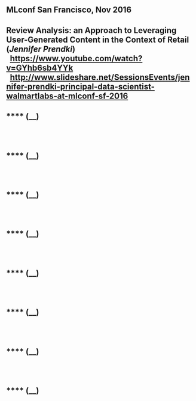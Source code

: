 ## MLconf San Francisco, Nov 2016

**Review Analysis: an Approach to Leveraging User-Generated Content in the Context of Retail** (_Jennifer Prendki_)
<br/>&nbsp;&nbsp;https://www.youtube.com/watch?v=GYhb6sb4YYk
<br/>&nbsp;&nbsp;http://www.slideshare.net/SessionsEvents/jennifer-prendki-principal-data-scientist-walmartlabs-at-mlconf-sf-2016
 - 


**** (__)
<br/>&nbsp;&nbsp;
<br/>&nbsp;&nbsp;
 - 


**** (__)
<br/>&nbsp;&nbsp;
<br/>&nbsp;&nbsp;
 - 

  
**** (__)
<br/>&nbsp;&nbsp;
<br/>&nbsp;&nbsp;
 - 


**** (__)
<br/>&nbsp;&nbsp;
<br/>&nbsp;&nbsp;
 - 

  
**** (__)
<br/>&nbsp;&nbsp;
<br/>&nbsp;&nbsp;
 - 


**** (__)
<br/>&nbsp;&nbsp;
<br/>&nbsp;&nbsp;
 - 

  
**** (__)
<br/>&nbsp;&nbsp;
<br/>&nbsp;&nbsp;
 - 


**** (__)
<br/>&nbsp;&nbsp;
<br/>&nbsp;&nbsp;
 - 
